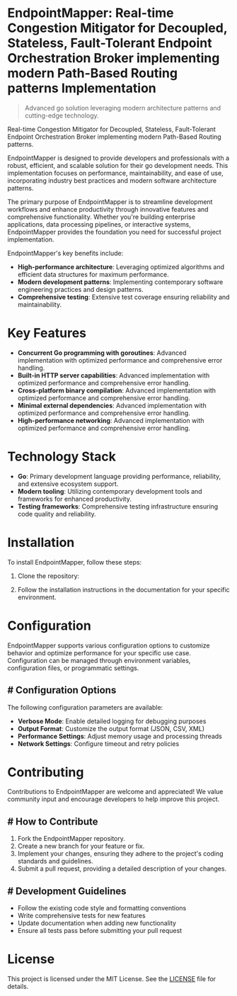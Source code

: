 <!-- fallback_EndpointMapper_20250804213058_94830 -->

# EndpointMapper: Real-time Congestion Mitigator for Decoupled, Stateless, Fault-Tolerant Endpoint Orchestration Broker implementing modern Path-Based Routing patterns Implementation
> Advanced go solution leveraging modern architecture patterns and cutting-edge technology.

Real-time Congestion Mitigator for Decoupled, Stateless, Fault-Tolerant Endpoint Orchestration Broker implementing modern Path-Based Routing patterns.

EndpointMapper is designed to provide developers and professionals with a robust, efficient, and scalable solution for their go development needs. This implementation focuses on performance, maintainability, and ease of use, incorporating industry best practices and modern software architecture patterns.

The primary purpose of EndpointMapper is to streamline development workflows and enhance productivity through innovative features and comprehensive functionality. Whether you're building enterprise applications, data processing pipelines, or interactive systems, EndpointMapper provides the foundation you need for successful project implementation.

EndpointMapper's key benefits include:

* **High-performance architecture**: Leveraging optimized algorithms and efficient data structures for maximum performance.
* **Modern development patterns**: Implementing contemporary software engineering practices and design patterns.
* **Comprehensive testing**: Extensive test coverage ensuring reliability and maintainability.

# Key Features

* **Concurrent Go programming with goroutines**: Advanced implementation with optimized performance and comprehensive error handling.
* **Built-in HTTP server capabilities**: Advanced implementation with optimized performance and comprehensive error handling.
* **Cross-platform binary compilation**: Advanced implementation with optimized performance and comprehensive error handling.
* **Minimal external dependencies**: Advanced implementation with optimized performance and comprehensive error handling.
* **High-performance networking**: Advanced implementation with optimized performance and comprehensive error handling.

# Technology Stack

* **Go**: Primary development language providing performance, reliability, and extensive ecosystem support.
* **Modern tooling**: Utilizing contemporary development tools and frameworks for enhanced productivity.
* **Testing frameworks**: Comprehensive testing infrastructure ensuring code quality and reliability.

# Installation

To install EndpointMapper, follow these steps:

1. Clone the repository:


2. Follow the installation instructions in the documentation for your specific environment.

# Configuration

EndpointMapper supports various configuration options to customize behavior and optimize performance for your specific use case. Configuration can be managed through environment variables, configuration files, or programmatic settings.

## # Configuration Options

The following configuration parameters are available:

* **Verbose Mode**: Enable detailed logging for debugging purposes
* **Output Format**: Customize the output format (JSON, CSV, XML)
* **Performance Settings**: Adjust memory usage and processing threads
* **Network Settings**: Configure timeout and retry policies

# Contributing

Contributions to EndpointMapper are welcome and appreciated! We value community input and encourage developers to help improve this project.

## # How to Contribute

1. Fork the EndpointMapper repository.
2. Create a new branch for your feature or fix.
3. Implement your changes, ensuring they adhere to the project's coding standards and guidelines.
4. Submit a pull request, providing a detailed description of your changes.

## # Development Guidelines

* Follow the existing code style and formatting conventions
* Write comprehensive tests for new features
* Update documentation when adding new functionality
* Ensure all tests pass before submitting your pull request

# License

This project is licensed under the MIT License. See the [LICENSE](https://github.com/coralnws/EndpointMapper/blob/main/LICENSE) file for details.
